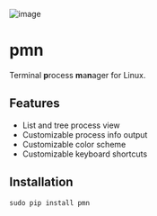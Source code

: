 ![image](https://sun9-69.userapi.com/c857128/v857128819/ef31c/ftfazcQBun0.jpg)

# pmn
Terminal **p**rocess **m**a**n**ager for Linux.

## Features
 - List and tree process view
 - Customizable process info output
 - Customizable color scheme
 - Customizable keyboard shortcuts
 
## Installation
```
sudo pip install pmn
```
